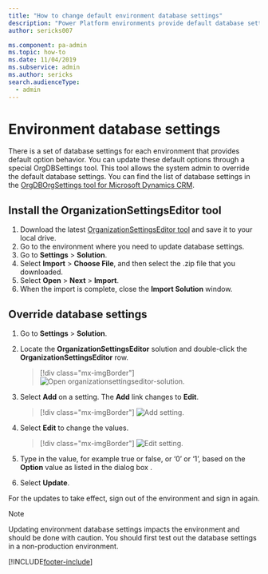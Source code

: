 ```yaml
---
title: "How to change default environment database settings"
description: "Power Platform environments provide default database settings, but you can override them. Use the OrgDBOrgSettings tool to update your database settings."
author: sericks007

ms.component: pa-admin
ms.topic: how-to
ms.date: 11/04/2019
ms.subservice: admin
ms.author: sericks 
search.audienceType: 
  - admin
---
```

# Environment database settings

There is a set of database settings for each environment that provides default option behavior.  You can update these default options through a special OrgDBSettings tool. This tool allows the system admin to override the default database settings. You can find the list of database settings in the [OrgDBOrgSettings tool for Microsoft Dynamics CRM](https://support.microsoft.com/help/2691237/orgdborgsettings-tool-for-microsoft-dynamics-crm). 

## Install the OrganizationSettingsEditor tool 

1. Download the latest [OrganizationSettingsEditor tool](https://github.com/seanmcne/OrgDbOrgSettings/releases) and save it to your local drive. 
2. Go to the environment where you need to update database settings. 
3. Go to **Settings** > **Solution**. 
4. Select **Import** > **Choose File**, and then select the .zip file that you downloaded. 
6. Select **Open** > **Next** > **Import**.
7. When the import is complete, close the **Import Solution** window.

## Override database settings 

1. Go to **Settings** > **Solution**. 
2. Locate the **OrganizationSettingsEditor** solution and double-click the **OrganizationSettingsEditor** row. 

   > [!div class="mx-imgBorder"] 
   > ![Open organizationsettingseditor-solution.](media/organizationsettingseditor-solution.png "Open organizationsettingseditor-solution")

3. Select **Add** on a setting. The **Add** link changes to **Edit**. 

   > [!div class="mx-imgBorder"] 
   > ![Add setting.](media/organizationsettingseditor-add.png "Add setting")

4. Select **Edit** to change the values.

   > [!div class="mx-imgBorder"] 
   > ![Edit setting.](media/organizationsettingseditor-edit.png "Edit setting")

5. Type in the value, for example true or false, or ‘0’ or ‘1’, based on the **Option** value as listed in the dialog box .
6. Select **Update**. 

For the updates to take effect, sign out of the environment and sign in again. 

> [!NOTE]
> Updating environment database settings impacts the environment and should be done with caution. You should first test out the database settings in a non-production environment. 


[!INCLUDE[footer-include](../includes/footer-banner.md)]
